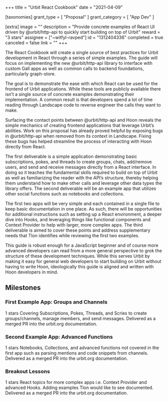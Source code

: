 +++
title = "Urbit React Cookbook"
date = "2021-04-09"

[taxonomies]
grant_type = [ "Proposal" ]
grant_category = [ "App Dev" ]

[extra]
image = ""
description = "Provide concrete examples of React UI driven by @urbit/http-api to quickly start building on top of Urbit"
reward = "3 stars"
assignee = ["~witfyl-ravped"]
id = "1312404336"
completed = true
canceled = false
link = ""
+++

The React Cookbook will create a single source of best practices for Urbit development in React through a series of simple examples. The guide will focus on implementing the new @urbit/http-api library to interface with custom Gall apps as well as common calls to backend foundations, particularly graph-store.

The goal is to demonstrate the ease with which React can be used for the frontend of Urbit applications. While these tools are publicly available there isn’t a single source of concrete examples demonstrating their implementation. A common result is that developers spend a lot of time reading through Landscape code to reverse engineer the calls they want to make.

Surfacing the contact points between @urbit/http-api and Hoon reveals the simple mechanics of creating frontend applications that leverage Urbit’s abilities. Work on this proposal has already proved helpful by exposing bugs in @urbit/http-api when removed from its context in Landscape. Fixing these bugs has helped streamline the process of interacting with Hoon directly from React.

The first deliverable is a simple application demonstrating basic subscriptions, pokes, and threads to create groups, chats, add/remove users, and send and receive messages directly from a React interface. In doing so it teaches the fundamental skills required to build on top of Urbit as well as familiarizing the reader with the API’s structure, thereby helping them understand how to make other calls and leverage other data types the library offers. The second deliverable will be an example app that utilizes other social functions such as notebooks and collections.

The first two apps will be very simple and each contained in a single file to keep basic documentation in one place. As such, there will be opportunities for additional instructions such as setting up a React environment, a deeper dive into Hooks, and leveraging things like functional components and Context Provider to help with larger, more complex apps. The third deliverable is aimed to cover these points and address supplementary needs that Tlon identifies while reviewing the first two examples.

This guide is robust enough for a JavaScript beginner and of course more advanced developers can read from a more general perspective to grok the structure of these development techniques. While this serves Urbit by making it easy for general web developers to start building on Urbit without having to write Hoon, ideologically this guide is aligned and written with Hoon developers in mind.

## Milestones

### First Example App: Groups and Channels

1 stars
Covering Subscriptions, Pokes, Threads, and Scries to create groups/channels, manage members, and send messages. Delivered as a merged PR into the urbit.org documentation.

### Second Example App: Advanced Functions

1 stars
Notebooks, Collections, and advanced functions not covered in the first app such as parsing mentions and code snippets from channels. Delivered as a merged PR into the urbit.org documentation.

### Breakout Lessons

1 stars
React topics for more complex apps i.e. Context Provider and advanced Hooks. Adding examples Tlon would like to see documented. Delivered as a merged PR into the urbit.org documentation.
